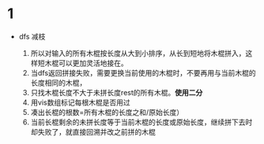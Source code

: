 # 1 

- dfs 减枝
    
    1. 所以对输入的所有木棍按长度从大到小排序，从长到短地将木棍拼入，这样短木棍可以更加灵活地接在。 
    2. 当dfs返回拼接失败，需要更换当前使用的木棍时，不要再用与当前木棍的长度相同的木棍，
    3. 只找木棍长度不大于未拼长度rest的所有木棍。**使用二分**
    4. 用vis数组标记每根木棍是否用过
    5. 凑出长棍的根数=所有木棍的长度之和/原始长度）
    6. 当前长棍剩余的未拼长度等于当前木棍的长度或原始长度，继续拼下去时却失败了，就直接回溯并改之前拼的木棍
